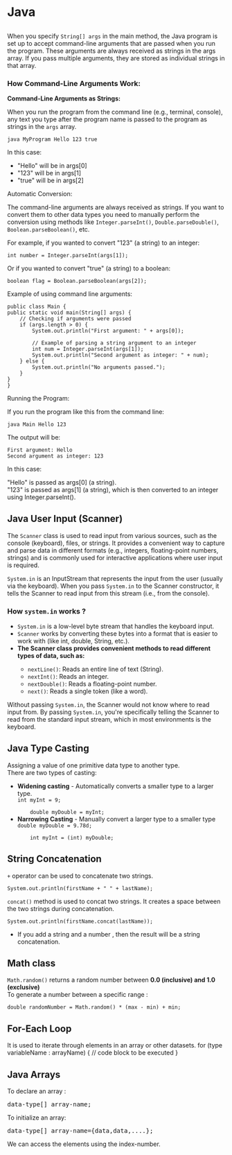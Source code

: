 # Java

## 

When you specify <code>String[] args</code> in the main method, the Java program is set up to accept command-line arguments that are passed when you run the program. These arguments are always received as strings in the args array. If you pass multiple arguments, they are stored as individual strings in that array.

### How Command-Line Arguments Work:

<strong>Command-Line Arguments as Strings:</strong>

When you run the program from the command line (e.g., terminal, console), any text you type after the program name is passed to the program as strings in the <code>args</code> array.

    java MyProgram Hello 123 true

In this case:
<ul>
<li>"Hello" will be in args[0]</li>
<li>"123" will be in args[1]</li>
<li>"true" will be in args[2]</li>
</ul>

Automatic Conversion:

The command-line arguments are always received as strings. If you want to convert them to other data types you need to manually perform the conversion using methods like <code>Integer.parseInt()</code>, <code>Double.parseDouble()</code>, <code>Boolean.parseBoolean()</code>, etc.

For example, if you wanted to convert "123" (a string) to an integer:

    int number = Integer.parseInt(args[1]);
Or if you wanted to convert "true" (a string) to a boolean:

    boolean flag = Boolean.parseBoolean(args[2]);

Example of using command line arguments: 

    public class Main {
    public static void main(String[] args) {
        // Checking if arguments were passed
        if (args.length > 0) {
            System.out.println("First argument: " + args[0]);

            // Example of parsing a string argument to an integer
            int num = Integer.parseInt(args[1]);
            System.out.println("Second argument as integer: " + num);
        } else {
            System.out.println("No arguments passed.");
        }
    }
    }

Running the Program:

If you run the program like this from the command line:

    java Main Hello 123

The output will be:

    First argument: Hello
    Second argument as integer: 123

In this case:

"Hello" is passed as args[0] (a string).<br>
"123" is passed as args[1] (a string), which is then converted to an integer using Integer.parseInt().<br>

## Java User Input (Scanner)

The <code>Scanner</code> class is used to read input from various sources, such as the console (keyboard), files, or strings. It provides a convenient way to capture and parse data in different formats (e.g., integers, floating-point numbers, strings) and is commonly used for interactive applications where user input is required.<br>

<code>System.in</code> is an InputStream that represents the input from the user (usually via the keyboard).
When you pass <code>System.in</code> to the Scanner constructor, it tells the Scanner to read input from this stream (i.e., from the console).

### How <code>system.in</code> works ?
<ul>
<li><code>System.in</code> is a low-level byte stream that handles the keyboard input.</li>
<li><code>Scanner</code> works by converting these bytes into a format that is easier to work with (like int, double, String, etc.).</li>
<li><strong>The Scanner class provides convenient methods to read different types of data, such as:</strong></li>
<ul>
<li><code>nextLine()</code>: Reads an entire line of text (String).</li>
<li><code>nextInt()</code>: Reads an integer.</li>
<li><code>nextDouble()</code>: Reads a floating-point number.</li>
<li><code>next()</code>: Reads a single token (like a word).</li>
</ul>
</ul>

Without passing <code>System.in</code>, the Scanner would not know where to read input from. By passing <code>System.in</code>, you're specifically telling the Scanner to read from the standard input stream, which in most environments is the keyboard.

## Java Type Casting

Assigning a value of one primitive data type to another type.<br>
There are two types of casting: <ul>
<li><strong>Widening casting</strong> - Automatically converts a smaller type to a larger type.</li>
    <code>int myInt = 9;<br>
    double myDouble = myInt;</code>
<li><strong>Narrowing Casting</strong> - Manually convert a larger type to a smaller type </li>
    <code>double myDouble = 9.78d;<br>
    int myInt = (int) myDouble;</code>
</ul>

## String Concatenation

<code>+</code> operator can be used to concatenate two strings.

    System.out.println(firstName + " " + lastName);

<code>concat()</code> method is used to concat two strings. It creates a space between the two strings during concatenation.

    System.out.println(firstName.concat(lastName));

<ul>
<li>If you add a string and a number , then the result will be a string concatenation.</li>
</ul>

## Math class

<code>Math.random()</code> returns a random number between <strong>0.0 (inclusive) and 1.0 (exclusive) </strong><br>
To generate a number between a specific range :

    double randomNumber = Math.random() * (max - min) + min;

## For-Each Loop

It is used to iterate through elements in an array or other datasets.
    for (type variableName : arrayName) {
      // code block to be executed
    }
## Java Arrays

To declare an array :
    <pre>data-type[] array-name;</pre>
To initialize an array: 
    <pre>data-type[] array-name={data,data,....};</pre>
We can access the elements using the index-number.
